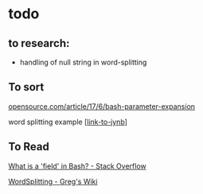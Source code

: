 # todo

## to research: 
- handling of null string in word-splitting

## To sort
[opensource.com/article/17/6/bash-parameter-expansion](https://opensource.com/article/17/6/bash-parameter-expansion)

word splitting example
[[link-to-jynb](./nb--word-splitting/word-splitting-eg.ipynb)]



## To Read

 [What is a 'field' in Bash? - Stack Overflow](https://stackoverflow.com/questions/20997004/what-is-a-field-in-bash) 

 [WordSplitting - Greg's Wiki](https://mywiki.wooledge.org/WordSplitting) 
